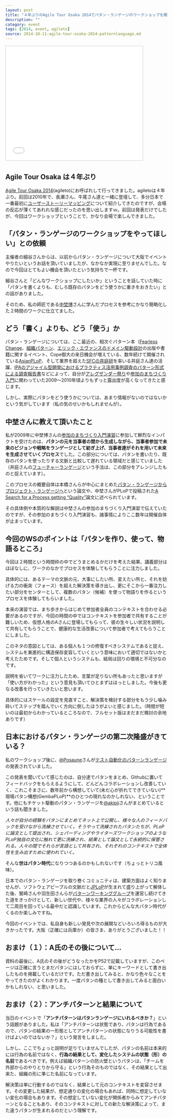 ```yaml
---
layout: post
title: "４年ぶりのAgile Tour Osaka 2014でパタン・ランゲージのワークショップを開催"
description: ""
category: event
tags: [2014, event, agileto]
source: 2014-10-11-agile-tour-osaka-2014-patternlanguage.md
---
```


<iframe src="//www.slideshare.net/slideshow/embed_code/40186961?rel=0" width="427" height="356" frameborder="0" marginwidth="0" marginheight="0" scrolling="no" style="border:1px solid #CCC; border-width:1px; margin-bottom:5px; max-width: 100%;" allowfullscreen> </iframe>

## Agile Tour Osaka は４年ぶり

[Agile Tour Osaka 2014](http://kokucheese.com/event/index/215376/)(agileto)にお呼ばれして行ってきました。agiletoは４年ぶり。前回は2010年で、長瀬さん、牛尾さん達と一緒に登壇して、多分日本で一番最初に[ユーザーストーリーマッピング](http://www.slideshare.net/kkd/user-story-mapping-for-agile-team)について紹介してきたのですが、会場の反応が薄くてあれれな感じだったのを思い出しますｗ。前回は発表だけでしたが、今回はワークショップということで、かなり会場で楽しんできました。

## 「パタン・ランゲージのワークショップをやってほしい」との依頼

主催者の細谷さんからは、以前からパタン・ランゲージについて大阪でイベントやりたいというお話を頂いていましたが、なかなか実現に至りませんでした。なので今回はとてもよい機会を頂いたという気持ちで一杯です。

細谷さんと「どんなワークショップにしたいか」ということを話していた時に「パタンを書くよりも、むしろ既存のパタンをどう使うかに重きをおきたい」との話がありました。

そのため、私の師匠である[中埜博](http://ces.mitohorin.com/)さんに学んだプロセスを参考にかなり簡略化した２時間のワークに仕立てました。

## どう「書く」よりも、どう「使う」か

パタン・ランゲージについては、ここ最近の、相次ぐパターン本（[Fearless Change](http://www.amazon.co.jp/gp/product/462108786X/ref=as_li_ss_tl?ie=UTF8&camp=247&creative=7399&creativeASIN=462108786X&linkCode=as2&tag=giantech-22)、[組織パターン](http://www.amazon.co.jp/gp/product/4798128449/ref=as_li_ss_tl?ie=UTF8&camp=247&creative=7399&creativeASIN=4798128449&linkCode=as2&tag=giantech-22)、[エリック・エヴァンスのドメイン駆動設計](http://www.amazon.co.jp/gp/product/4798121967/ref=as_li_ss_tl?ie=UTF8&camp=247&creative=7399&creativeASIN=4798121967&linkCode=as2&tag=giantech-22)の出版や書籍に関するイベント、Cope御大の来日機会が増えている、数年続けて開催されている[AsianPLoP](http://patterns-wg.fuka.info.waseda.ac.jp/asianplop/)、そして業界を超えた[SFCの井庭研](http://web.sfc.keio.ac.jp/~iba/)を率いる井庭さん達の活躍、[IPAのアジャイル型開発におけるプラクティス活用事例調査のパターン形式による調査報告書](http://www.ipa.go.jp/sec/softwareengineering/reports/20130319.html)などによって、自分が[アレグザンダー祭り](http://objectclub.jp/event/2010alexander/)や[参加のまちづくり入門](http://kokucheese.com/event/index/1610/)に関わっていた2009〜2010年頃よりもずっと露出度が高くなってきたと感じます。

しかし、実際にパタンをどう使うかについては、あまり情報がないのではないかという気がしています（私の気のせいかもしれませんが）。

## 中埜さんに教えて頂いたこと

私が2009年に中埜博さんの[参加のまちづくり入門演習](http://ces.mitohorin.com/?p=389)に参加して鮮烈なインパクトを受けたのは、**パタンの元を当事者の間から生成しながら、当事者参加で未来のビジョンや戦略をランゲージとして紡ぎ上げ、当事者達がそれを用いて未来を生成させていくプロセス**でした。この部分については、パタンを書いたり、既存のパタンを使ったりする文脈と比較して遅れている領域だと感じていました（井庭さんの[フューチャーランゲージ](http://web.sfc.keio.ac.jp/~iba/sb/log/eid406.html)という手法は、この部分をアレンジしたものと捉えています）。

このプロセスの概要自体は本橋さんらが中心にまとめた[パタン・ランゲージからプロジェクト・ランゲージへ](http://patterns-wg.fuka.info.waseda.ac.jp/asianplop/proceedings2011/asianplop2011_submission_25.pdf)という論文や、中埜さんがPLoPで投稿された[A Search for
 a Process getting “Quality”](http://patterns-wg.fuka.info.waseda.ac.jp/asianplop/proceedings2010/19-QualityProcess.pdf)論文に述べられています。

その具体例や本質的な解説は中埜さんの参加のまちづくり入門演習で伝えていたのですが、その参加のまちづくり入門演習も、諸事情によりここ数年は開催自体が止まっています。

## 今回のWSのポイントは「パタンを作り、使って、物語るところ」

今回は２時間という時間枠の中でどうまとめるかだけを考えた結果、講義部分はほぼなしに、ワークのなかでプロセスを体験してもらうことに注力しました。

具体的には、あるテーマの文脈の元、大事にしたい所、変えたい所と、それを妨げる力の衝突（フォース）を超えた解決策を導き出し、更にそこから一番注力したい部分をセンターとして、複数のパタン（候補）を使って物語りを作るというプロセスを体験してもらいました。

本来の演習では、まち歩きからはじめて参加者全員のコンテキストを合わせる必要があるのですが、今回の時間の中ではコンテキストを参加者で共有することが難しいため、仮想人格のAさんに登場してもらって、彼の生々しい状況を説明して共有してもらうことで、健康的な生活改善について参加者で考えてもらうことにしました。

このネタの意図としては、ある個人も１つの修復すべきシステムであると捉え、システムを漸進的に構造保存変容していくという意味において適切ではないかと考えたためです。そして個人というシステムも、結局は回りの環境と不可分なのです。

説明を省いてワークに注力したため、言葉が足りない所もあったと思いますが「使い方がわかった」という意見も頂いてひとまずはほっとしました。今後も更なる改善を行っていきたいと思います。

具体的にはスケールの設定を見直すこと、解決策を検討する部分をもう少し噛み砕いてステップを踏んでいく方向に倒したほうがよいと感じました。（時間が短いのは最初からわかっているところなので、フルセット版はまだまだ検討の余地ありです）

## 日本におけるパタン・ランゲージの第二次隆盛がきている？

私のワークショップ後に、[@Posaune](https://twitter.com/Posaune)さんが[テスト自動化のパターンランゲージ](https://github.com/KenColle/AutomationPatternLanguage)の発表されていました。 

この発表を聞いていて感じたのは、自分達でパタンをまとめ、Githubに置いてフィードバックをもらえるようにして、どんどんコラボレーションし改善していく、これこそまさに、数年前から構想していて(未だ心が折れてできていない)**現場パタン構想(GembaPLoP)**のひとつの現れなのかしれない、ということです。他にもチケット駆動のパタン・ランゲージを[@akipii](http://twitter.com/akipii)さんがまとめているという話も聞きました。

*人々が自分の経験をパタンにまとめてネット上で公開し、様々な人のフィードバックを受けながら洗練させていく。そうやって洗練されたパタンたちが、PLoPに論文として提出され、シェパーディングやライターズワークショップのようなPLoP独自の文化に触れて更に洗練され、結果として論文として永続的に保管される。人々の間でそれらが言語として共有され、それぞれのコンテキストで全体性を生み出すために使われていく。*

そんな**世はパタン時代**になりつつあるのかもしれないです（ちょっとトリコ風味）。

日本でのパタン・ランゲージを取り巻くコミュニティは、建築方面はよく知りませんが、ソフトウェアピープルの文脈だと[JPLoP](http://patterns-wg.fuka.info.waseda.ac.jp/japanplop/index.htm)が生まれて盛り上がって解体した後、鷲崎さんや羽生田さんらが[パターンワーキンググループ](http://patterns-wg.fuka.info.waseda.ac.jp/index.html)を運営し続けてきた道をきっかけとして、新しい世代や、様々な業界の人々がコラボレーションして二周目を回っている最中だと認識しています。これからどんな大パタン時代がくるのか楽しみですね。

今回のイベントでは、私自身も新しい発見や次の展開などいろいろ得るものが大きかったです。大阪（正確には兵庫か）の皆さま、ありがとうございました！！

## おまけ（１）：A氏のその後について...

資料の最後に、A氏のその後がどうなったかをP52で記載していますが、このページは正確に言うとまだパタンにはしておらずに、単にキーワードとして書き出したものを掲載しているだけです。ただ書き出してみると、かなり色々なことをやってきたのがよくわかります。一度パタンの種として書き出してみると面白いかもしれない、と思いました。

## おまけ（２）：アンチパターンと結果について

当日のイベントで「**アンチパターンはパタンランゲージにいれるべきか？**」という話題がありました。私は「アンチパターンは状態であり、パタンは行為であるので、パタンの結果の一形態としてアンチパターンの状態になりうる可能性を書けばよいのではないか？」という発言をしました。

しかし、ここでちょっと説明が足りていませんでしたが、パタンの名前は本来的には行為の名前ではなく、**行為の結果として、変化したシステムの状態（形）の名前**であるべきです。例えば組織パターンの防火壁というパタンは、「チームを外部からのやりとりから守る」という行為そのものではなく、その結果として出来た、組織の形に準じた名前になっています。

解決策は単に行動するのではなく、結果として元のコンテキストを変容させます。その変更した結果が、想定通りの変化の場合もあれば、同時に想定していない変化の場合もあります。その想定していない変化が関係者からみてアンチパターンとなることもあり、そのコンテキストに対しての新たな解決策によって、また違うパタンが生まれるのだという理解です。